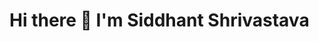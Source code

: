 # Hi there 👋 I'm Siddhant Shrivastava 


<!--
{kirus.icu}
- 🔭 I’m currently working on Docker...
- 🌱 I’m currently learning Linux...
- ⚡ Fun fact: Software developers spend more time learning as compared to others...
**Suneba/Suneba** is a ✨ _special_ ✨ repository because its `README.md` (this file) appears on your GitHub profile.

Here are some ideas to get you started:

- 🔭 I’m currently working on PyQt5...
- 🌱 I’m currently learning Django...
- 👯 I’m looking to collaborate on ...
- 🤔 I’m looking for help with ...
- 💬 Ask me about ...
- 📫 How to reach me: ...
- 😄 Pronouns: ...
- ⚡ Fun fact: Software developers spend more time learning as compared to others...
-->
